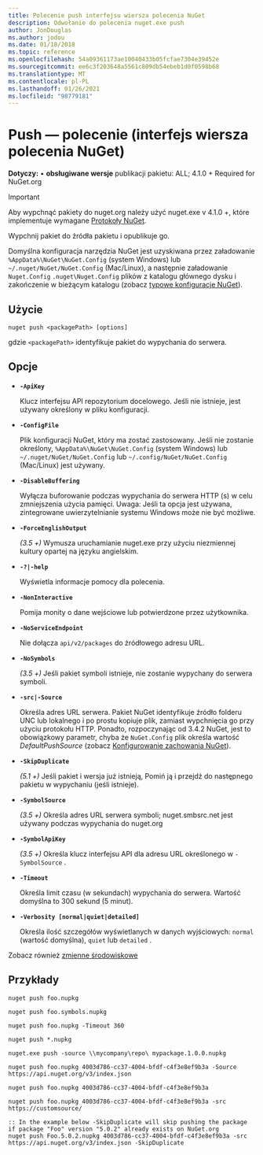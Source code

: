 ```yaml
---
title: Polecenie push interfejsu wiersza polecenia NuGet
description: Odwołanie do polecenia nuget.exe push
author: JonDouglas
ms.author: jodou
ms.date: 01/18/2018
ms.topic: reference
ms.openlocfilehash: 54a09361173ae10040433b05fcfae7304e39452e
ms.sourcegitcommit: ee6c3f203648a5561c809db54ebeb1d0f0598b68
ms.translationtype: MT
ms.contentlocale: pl-PL
ms.lasthandoff: 01/26/2021
ms.locfileid: "98779181"
---
```

# <a name="push-command-nuget-cli"></a>Push — polecenie (interfejs wiersza polecenia NuGet)

**Dotyczy:** &bullet; **obsługiwane wersje** publikacji pakietu: ALL; 4.1.0 + Required for NuGet.org

> [!Important]
> Aby wypchnąć pakiety do nuget.org należy użyć nuget.exe v 4.1.0 +, które implementuje wymagane [Protokoły NuGet](../../api/nuget-protocols.md).

Wypchnij pakiet do źródła pakietu i opublikuje go.

Domyślna konfiguracja narzędzia NuGet jest uzyskiwana przez załadowanie `%AppData%\NuGet\NuGet.Config` (system Windows) lub `~/.nuget/NuGet/NuGet.Config` (Mac/Linux), a następnie załadowanie `Nuget.Config` `.nuget\Nuget.Config` plików z katalogu głównego dysku i zakończenie w bieżącym katalogu (zobacz [typowe konfiguracje NuGet](../../consume-packages/configuring-nuget-behavior.md)).

## <a name="usage"></a>Użycie

```cli
nuget push <packagePath> [options]
```

gdzie `<packagePath>` identyfikuje pakiet do wypychania do serwera.

## <a name="options"></a>Opcje

- **`-ApiKey`**

  Klucz interfejsu API repozytorium docelowego. Jeśli nie istnieje, jest używany określony w pliku konfiguracji.

- **`-ConfigFile`**

  Plik konfiguracji NuGet, który ma zostać zastosowany. Jeśli nie zostanie określony, `%AppData%\NuGet\NuGet.Config` (system Windows) lub `~/.nuget/NuGet/NuGet.Config` lub `~/.config/NuGet/NuGet.Config` (Mac/Linux) jest używany.

- **`-DisableBuffering`**

  Wyłącza buforowanie podczas wypychania do serwera HTTP (s) w celu zmniejszenia użycia pamięci. Uwaga: Jeśli ta opcja jest używana, zintegrowane uwierzytelnianie systemu Windows może nie być możliwe.

- **`-ForceEnglishOutput`**

  *(3.5 +)* Wymusza uruchamianie nuget.exe przy użyciu niezmiennej kultury opartej na języku angielskim.

- **`-?|-help`**

  Wyświetla informacje pomocy dla polecenia.

- **`-NonInteractive`**

  Pomija monity o dane wejściowe lub potwierdzone przez użytkownika.

- **`-NoServiceEndpoint`**

  Nie dołącza `api/v2/packages` do źródłowego adresu URL.

- **`-NoSymbols`**

  *(3.5 +)* Jeśli pakiet symboli istnieje, nie zostanie wypychany do serwera symboli.

- **`-src|-Source`**

  Określa adres URL serwera. Pakiet NuGet identyfikuje źródło folderu UNC lub lokalnego i po prostu kopiuje plik, zamiast wypchnięcia go przy użyciu protokołu HTTP.  Ponadto, rozpoczynając od 3.4.2 NuGet, jest to obowiązkowy parametr, chyba że `NuGet.Config` plik określa wartość *DefaultPushSource* (zobacz [Konfigurowanie zachowania NuGet](../../consume-packages/configuring-nuget-behavior.md)).

- **`-SkipDuplicate`**

  *(5.1 +)* Jeśli pakiet i wersja już istnieją, Pomiń ją i przejdź do następnego pakietu w wypychaniu (jeśli istnieje).

- **`-SymbolSource`**

  *(3.5 +)* Określa adres URL serwera symboli; nuget.smbsrc.net jest używany podczas wypychania do nuget.org

- **`-SymbolApiKey`**

  *(3.5 +)* Określa klucz interfejsu API dla adresu URL określonego w `-SymbolSource` .

- **`-Timeout`**

  Określa limit czasu (w sekundach) wypychania do serwera. Wartość domyślna to 300 sekund (5 minut).

- **`-Verbosity [normal|quiet|detailed]`**

  Określa ilość szczegółów wyświetlanych w danych wyjściowych: `normal` (wartość domyślna), `quiet` lub `detailed` .


Zobacz również [zmienne środowiskowe](cli-ref-environment-variables.md)

## <a name="examples"></a>Przykłady

```cli
nuget push foo.nupkg

nuget push foo.symbols.nupkg

nuget push foo.nupkg -Timeout 360

nuget push *.nupkg

nuget.exe push -source \\mycompany\repo\ mypackage.1.0.0.nupkg

nuget push foo.nupkg 4003d786-cc37-4004-bfdf-c4f3e8ef9b3a -Source https://api.nuget.org/v3/index.json

nuget push foo.nupkg 4003d786-cc37-4004-bfdf-c4f3e8ef9b3a

nuget push foo.nupkg 4003d786-cc37-4004-bfdf-c4f3e8ef9b3a -src https://customsource/

:: In the example below -SkipDuplicate will skip pushing the package if package "Foo" version "5.0.2" already exists on NuGet.org
nuget push Foo.5.0.2.nupkg 4003d786-cc37-4004-bfdf-c4f3e8ef9b3a -src https://api.nuget.org/v3/index.json -SkipDuplicate
```

